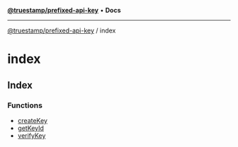 [**@truestamp/prefixed-api-key**](../README.md) • **Docs**

***

[@truestamp/prefixed-api-key](../modules.md) / index

# index

## Index

### Functions

- [createKey](functions/createKey.md)
- [getKeyId](functions/getKeyId.md)
- [verifyKey](functions/verifyKey.md)
